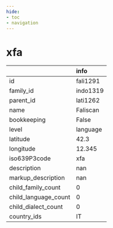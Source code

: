 ```yaml
---
hide:
- toc
- navigation
---
```

# xfa
|                      | info     |
|:---------------------|:---------|
| id                   | fali1291 |
| family_id            | indo1319 |
| parent_id            | lati1262 |
| name                 | Faliscan |
| bookkeeping          | False    |
| level                | language |
| latitude             | 42.3     |
| longitude            | 12.345   |
| iso639P3code         | xfa      |
| description          | nan      |
| markup_description   | nan      |
| child_family_count   | 0        |
| child_language_count | 0        |
| child_dialect_count  | 0        |
| country_ids          | IT       |